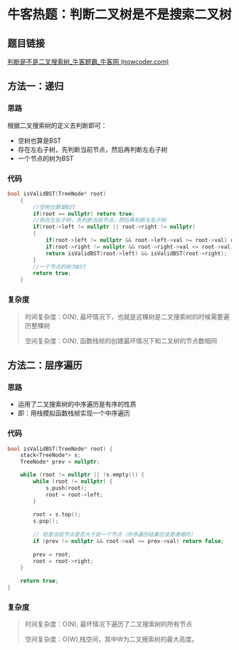 # 牛客热题：判断二叉树是不是搜索二叉树

## 题目链接

[判断是不是二叉搜索树_牛客题霸_牛客网 (nowcoder.com)](https://www.nowcoder.com/practice/a69242b39baf45dea217815c7dedb52b?tpId=295&tqId=2288088&ru=/exam/oj&qru=/ta/format-top101/question-ranking&sourceUrl=%2Fexam%2Foj)

## 方法一：递归

### 思路

根据二叉搜索树的定义去判断即可：

- 空树也算是BST
- 存在左右子树，先判断当前节点，然后再判断左右子树
- 一个节点的树为BST

### 代码

```cpp
bool isValidBST(TreeNode* root) 
    {
        //空树也算是BST
        if(root == nullptr) return true;
        //存在左右子树，先判断当前节点，然后再判断左右子树
        if(root->left != nullptr || root->right != nullptr)
        {
            if(root->left != nullptr && root->left->val >= root->val) return false; 
            if(root->right != nullptr && root->right->val <= root->val) return false; 
            return isValidBST(root->left) && isValidBST(root->right);
        }
        //一个节点的树为BST
        return true;
    }
```

### 复杂度

> 时间复杂度：O(N), 最坏情况下，也就是这棵树是二叉搜索树的时候需要遍历整棵树
>
> 空间复杂度：O(N), 函数栈帧的创建最坏情况下和二叉树的节点数相同

## 方法二：层序遍历

### 思路

- 运用了二叉搜索树的中序遍历是有序的性质
- 即：用栈模拟函数栈帧实现一个中序遍历

### 代码

```cpp
bool isValidBST(TreeNode* root) {
    stack<TreeNode*> s;
    TreeNode* prev = nullptr;

    while (root != nullptr || !s.empty()) {
        while (root != nullptr) {
            s.push(root);
            root = root->left;
        }
        
        root = s.top();
        s.pop();
        
        // 检查当前节点是否大于前一个节点（中序遍历结果应该是递增的）
        if (prev != nullptr && root->val <= prev->val) return false;
        
        prev = root;
        root = root->right;
    }
    
    return true;
}
```

### 复杂度

> 时间复杂度：O(N), 最坏情况下遍历了二叉搜索树的所有节点
>
> 空间复杂度：O(W),栈空间，其中W为二叉搜索树的最大高度。 